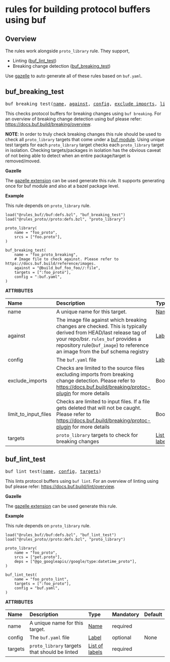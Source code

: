 <!-- Generated with Stardoc: http://skydoc.bazel.build -->


# rules for building protocol buffers using buf

## Overview

The rules work alongside `proto_library` rule. They support,

- Linting ([buf_lint_test](#buf_lint_test))
- Breaking change detection ([buf_breaking_test](#buf_breaking_test)) 

Use [gazelle](/gazelle/buf) to auto generate all of these rules based on `buf.yaml`.



<a id="#buf_breaking_test"></a>

## buf_breaking_test

<pre>
buf_breaking_test(<a href="#buf_breaking_test-name">name</a>, <a href="#buf_breaking_test-against">against</a>, <a href="#buf_breaking_test-config">config</a>, <a href="#buf_breaking_test-exclude_imports">exclude_imports</a>, <a href="#buf_breaking_test-limit_to_input_files">limit_to_input_files</a>, <a href="#buf_breaking_test-targets">targets</a>)
</pre>


This checks protocol buffers for breaking changes using `buf breaking`. 
For an overview of breaking change detection using buf please refer: https://docs.buf.build/breaking/overview.

**NOTE**: 
In order to truly check breaking changes this rule should be used to check all `proto_library` targets that come under a [buf module](https://docs.buf.build/bsr/overview#module). 
Using unique test targets for each `proto_library` target checks each `proto_library` target in isolation. 
Checking targets/packages in isolation has the obvious caveat of not being able to detect when an entire package/target is removed/moved.

**Gazelle**

The [gazelle extension](/gazelle/buf/README.md) can be used generate this rule. It supports generating once for buf module and also at a bazel package level.

**Example**

This rule depends on `proto_library` rule.

```starlark
load("@rules_buf//buf:defs.bzl", "buf_breaking_test")
load("@rules_proto//proto:defs.bzl", "proto_library")

proto_library(
    name = "foo_proto",
    srcs = ["foo.proto"],
)

buf_breaking_test(
    name = "foo_proto_breaking",
    # Image file to check against. Please refer to https://docs.buf.build/reference/images.
    against = "@build_buf_foo_foo//:file",
    targets = [":foo_proto"],
    config = ":buf.yaml",
)
```


**ATTRIBUTES**


| Name  | Description | Type | Mandatory | Default |
| :------------- | :------------- | :------------- | :------------- | :------------- |
| <a id="buf_breaking_test-name"></a>name |  A unique name for this target.   | <a href="https://bazel.build/docs/build-ref.html#name">Name</a> | required |  |
| <a id="buf_breaking_test-against"></a>against |  The image file against which breaking changes are checked. This is typically derived from HEAD/last release tag of your repo/bsr. <code>rules_buf</code> provides a repository rule(<code>buf_image</code>) to reference an image from the buf schema registry   | <a href="https://bazel.build/docs/build-ref.html#labels">Label</a> | required |  |
| <a id="buf_breaking_test-config"></a>config |  The <code>buf.yaml</code> file   | <a href="https://bazel.build/docs/build-ref.html#labels">Label</a> | optional | None |
| <a id="buf_breaking_test-exclude_imports"></a>exclude_imports |  Checks are limited to the source files excluding imports from breaking change detection. Please refer to https://docs.buf.build/breaking/protoc-plugin for more details   | Boolean | optional | True |
| <a id="buf_breaking_test-limit_to_input_files"></a>limit_to_input_files |  Checks are limited to input files. If a file gets deleted that will not be caught. Please refer to https://docs.buf.build/breaking/protoc-plugin for more details   | Boolean | optional | True |
| <a id="buf_breaking_test-targets"></a>targets |  <code>proto_library</code> targets to check for breaking changes   | <a href="https://bazel.build/docs/build-ref.html#labels">List of labels</a> | optional | [] |


<a id="#buf_lint_test"></a>

## buf_lint_test

<pre>
buf_lint_test(<a href="#buf_lint_test-name">name</a>, <a href="#buf_lint_test-config">config</a>, <a href="#buf_lint_test-targets">targets</a>)
</pre>


This lints protocol buffers using `buf lint`.
For an overview of linting using buf please refer: https://docs.buf.build/lint/overview.

**Gazelle**

The [gazelle extension](/gazelle/buf/README.md) can be used generate this rule.

**Example**

This rule depends on `proto_library` rule.

```starlark
load("@rules_buf//buf:defs.bzl", "buf_lint_test")
load("@rules_proto//proto:defs.bzl", "proto_library")

proto_library(
    name = "foo_proto",
    srcs = ["pet.proto"],
    deps = ["@go_googleapis//google/type:datetime_proto"],
)

buf_lint_test(
    name = "foo_proto_lint",    
    targets = [":foo_proto"],
    config = "buf.yaml",
)
```


**ATTRIBUTES**


| Name  | Description | Type | Mandatory | Default |
| :------------- | :------------- | :------------- | :------------- | :------------- |
| <a id="buf_lint_test-name"></a>name |  A unique name for this target.   | <a href="https://bazel.build/docs/build-ref.html#name">Name</a> | required |  |
| <a id="buf_lint_test-config"></a>config |  The <code>buf.yaml</code> file   | <a href="https://bazel.build/docs/build-ref.html#labels">Label</a> | optional | None |
| <a id="buf_lint_test-targets"></a>targets |  <code>proto_library</code> targets that should be linted   | <a href="https://bazel.build/docs/build-ref.html#labels">List of labels</a> | required |  |


